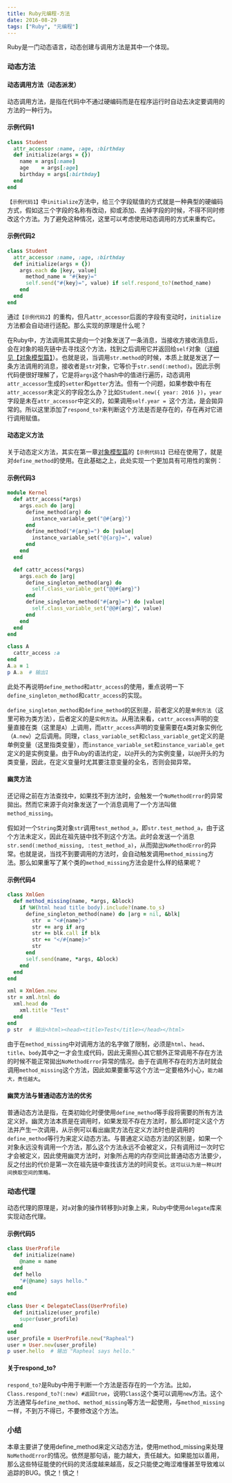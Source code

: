 ```yaml
---
title: Ruby元编程-方法
date: 2016-08-29
tags: ["Ruby", "元编程"]
---
```

Ruby是一门动态语言，动态创建与调用方法是其中一个体现。

<!--more-->

### 动态方法
#### 动态调用方法（动态派发）
动态调用方法，是指在代码中不通过硬编码而是在程序运行时自动去决定要调用的方法的一种行为。

#### 示例代码1
```ruby
class Student
  attr_accessor :name, :age, :birthday
  def initialize(args = {})
    name = args[:name]
    age    = args[:age]
    birthday = args[:birthday]
  end
end
```
`【示例代码1】`中`initialize`方法中，给三个字段赋值的方式就是一种典型的硬编码方式，假如这三个字段的名称有改动，抑或添加、去掉字段的时候，不得不同时修改这个方法。为了避免这种情况，这里可以考虑使用动态调用的方式来重构它。

#### 示例代码2
```ruby
class Student
  attr_accessor :name, :age, :birthday
  def initialize(args = {})
    args.each do |key, value|
      method_name = "#{key}="
      self.send("#{key}=", value) if self.respond_to?(method_name)
    end
  end
end
```
通过`【示例代码2】`的重构，但凡`attr_accessor`后面的字段有变动时，`initialize`方法都会自动进行适配。那么实现的原理是什么呢？

在Ruby中，方法调用其实是向一个对象发送了一条消息，当接收方接收消息后，会在对象的祖先链中去寻找这个方法，找到之后调用它并返回给`self`对象（[详细见【对象模型篇】](http://www.jianshu.com/p/324fc76e68a2)）。也就是说，当调用`str.method`的时候，本质上就是发送了一条方法调用的消息，接收者是`str`对象，它等价于`str.send(:method)`。因此示例代码便很好理解了，它是将`args`这个hash中的值进行遍历，动态调用`attr_accessor`生成的`setter`和`getter`方法。但有一个问题，如果参数中有在`attr_accessor`未定义的字段怎么办？比如`Student.new({ year: 2016 })`，`year`字段是未在`attr_accessor`中定义的，如果调用`self.year = `这个方法，是会拋异常的。所以这里添加了`respond_to?`来判断这个方法是否是存在的，存在再对它进行调用赋值。

#### 动态定义方法
关于动态定义方法，其实在第一章[对象模型篇](http://www.jianshu.com/p/324fc76e68a2)的`【示例代码1】`已经在使用了，就是对`define_method`的使用。在此基础之上，此处实现一个更加具有可用性的案例：

#### 示例代码3
```ruby
module Kernel
  def attr_access(*args)
    args.each do |arg|
      define_method(arg) do
        instance_variable_get("@#{arg}")
      end
      define_method("#{arg}=") do |value|
        instance_variable_set("@{arg}=", value)
      end
    end
  end

  def cattr_access(*args)
    args.each do |arg|
      define_singleton_method(arg) do
        self.class_variable_get("@@#{arg}")
      end
      define_singleton_method("#{arg}=") do |value|
        self.class_variable_set("@@#{arg}", value)
      end
    end
  end
end

class A
  cattr_access :a
end
A.a = 1
p A.a  # 输出1
```
此处不再说明`define_method`和`attr_access`的使用，重点说明一下`define_singleton_method`和`cattr_access`的实现。

`define_singleton_method`和`define_method`的区别是，前者定义的是`单例方法`（这里可称为类方法），后者定义的是`实例方法`。从用法来看，`cattr_access`声明的变量直接在类（这里是`A`）上调用，而`attr_access`声明的变量需要在`A`类对象实例化（`A.new`）之后调用。同理，`class_variable_set`和`class_variable_get`定义的是单例变量（这里指类变量），而`instance_variable_set`和`instance_variable_get`定义的是实例变量。由于Ruby的语法约定，以`@`开头的为实例变量，以`@@`开头的为类变量，因此，在定义变量时尤其要注意变量的全名，否则会拋异常。

#### 幽灵方法

还记得之前在方法查找中，如果找不到方法时，会触发一个`NoMethodError`的异常拋出。然而它来源于向对象发送了一个消息调用了一个方法叫做`method_missing`。

假如对一个`String`类对象`str`调用`test_method_a`，即`str.test_method_a`，由于这个方法未定义，因此在祖先链中找不到这个方法。此时会发送一个消息`str.send(:method_missing, :test_method_a)`，从而拋出`NoMethodError`的异常。也就是说，当找不到要调用的方法时，会自动触发调用`method_missing`方法。那么如果重写了某个类的`method_missing`方法会是什么样的结果呢？

#### 示例代码4
```ruby
class XmlGen
  def method_missing(name, *args, &block)
    if %W(html head title body).include?(name.to_s)
      define_singleton_method(name) do |arg = nil, &blk|
        str  = "<#{name}>"
        str += arg if arg
        str += blk.call if blk
        str += "</#{name}>"
        str
      end
      self.send(name, *args, &block)
    end
  end
end

xml = XmlGen.new
str = xml.html do
  xml.head do
    xml.title "Test"
  end
end
p str  # 输出<html><head><title>Test</title></head></html>
```
由于在`method_missing`中对调用方法的名字做了限制，必须是`html`、`head`、`title`、`body`其中之一才会生成代码，因此无需担心其它额外正常调用不存在方法的时候不能正常拋出`NoMethodError`异常的情况。由于在调用不存在的方法时就会调用`method_missing`这个方法，因此如果要重写这个方法一定要格外小心，`能力越大，责任越大`。

#### 幽灵方法与普通动态方法的优劣
普通动态方法是指，在类初始化时便使用`define_method`等手段将需要的所有方法定义好。幽灵方法本质是在调用时，如果发现不存在方法时，那么即时定义这个方法并产生一次调用，从示例可以看出幽灵方法在定义方法时也是调用的`define_method`等行为来定义动态方法。与普通定义动态方法的区别是，如果一个对象永远没有调用一个方法，那么这个方法永远不会被定义，只有调用过一次时它才会被定义，因此使用幽灵方法时，对象所占用的内存空间比普通动态方法要少，反之付出的代价是第一次在祖先链中查找该方法的时间变长。`这可以认为是一种以时间换取空间的策略。`

### 动态代理
动态代理的原理是，对`a`对象的操作转移到`b`对象上来，Ruby中使用`delegate`库来实现动态代理。

#### 示例代码5
```ruby
class UserProfile
  def initialize(name)
    @name = name
  end
  def hello
    "#{@name} says hello."
  end
end

class User < DelegateClass(UserProfile)
  def initialize(user_profile)
    super(user_profile)
  end
end
user_profile = UserProfile.new("Rapheal")
user = User.new(user_profile)
p user.hello  # 输出 "Rapheal says hello."
```

#### 关于respond_to?
`respond_to?`是Ruby中用于判断一个方法是否存在的一个方法。比如，`Class.respond_to?(:new) #返回true`，说明`Class`这个类可以调用`new`方法。这个方法通常与`define_method`、`method_missing`等方法一起使用，与`method_missing`一样，不到万不得已，不要修改这个方法。

### 小结

本章主要讲了使用define_method来定义动态方法，使用method_missing来处理`NoMethodError`的情况。依然是那句话，能力越大，责任越大。如果能加以善用，那么这些特征能使的代码的灵活度越来越高，反之只能使之晦涩难懂甚至导致难以追踪的BUG。慎之！慎之！
